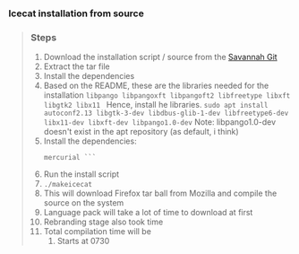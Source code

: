 ### Icecat installation from source

> ### Steps
> 
> 1. Download the installation script / source from the [Savannah Git](https://git.savannah.gnu.org/cgit/gnuzilla.git)
> 2. Extract the tar file
> 3. Install the dependencies 
> 	1. Based on the README, these are the libraries needed for the installation
> 		```libpango libpangoxft libpangoft2 libfreetype libxft libgtk2 libx11 ```
> 		Hence, install he libraries. 
> 		``` sudo apt install autoconf2.13 libgtk-3-dev libdbus-glib-1-dev libfreetype6-dev libx11-dev libxft-dev libpango1.0-dev ```
> 		Note: libpango1.0-dev doesn't exist in the apt repository (as default, i think)
> 	2. Install the dependencies:
> 		``` bzip2
> 		mercurial ```
> 4. Run the install script
> 	1. ``` ./makeicecat ```
> 	2. This will download Firefox tar ball from Mozilla and compile the source on the system
> 	3. Language pack will take a lot of time to download at first
> 	4. Rebranding stage also took time
> 	5. Total compilation time will be 
> 		1. Starts at 0730

